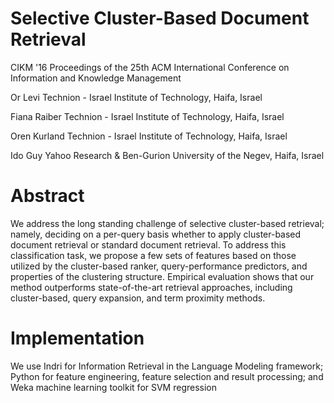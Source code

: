 # Selective Cluster-Based Document Retrieval
CIKM '16 Proceedings of the 25th ACM International Conference on Information and Knowledge Management

Or Levi	      Technion - Israel Institute of Technology, Haifa, Israel

Fiana Raiber	Technion - Israel Institute of Technology, Haifa, Israel

Oren Kurland	Technion - Israel Institute of Technology, Haifa, Israel

Ido Guy       Yahoo Research & Ben-Gurion University of the Negev, Haifa, Israel

# Abstract
We address the long standing challenge of selective cluster-based retrieval; namely, deciding on a per-query basis whether to apply cluster-based document retrieval or standard document retrieval. To address this classification task, we propose a few sets of features based on those utilized by the cluster-based ranker, query-performance predictors, and properties of the clustering structure. Empirical evaluation shows that our method outperforms state-of-the-art retrieval approaches, including cluster-based, query expansion, and term proximity methods.

# Implementation
We use Indri for Information Retrieval in the Language Modeling framework; Python for feature engineering, feature selection and result processing;  and Weka machine learning toolkit for SVM regression

